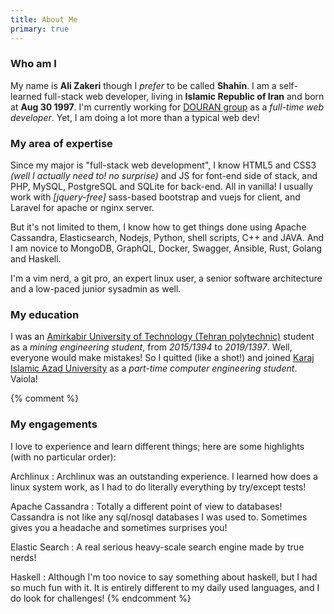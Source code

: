 ```yaml
---
title: About Me
primary: true
---
```

### Who am I
My name is **Ali Zakeri** though I _prefer_ to be called **Shahin**. I am a
self-learned full-stack web developer, living in **Islamic Republic of Iran**
and born at **Aug 30 1997**. I'm currently working for [DOURAN group][douran] as
a _full-time web developer_. Yet, I am doing a lot more than a typical web dev!

### My area of expertise
Since my major is "full-stack web development", I know HTML5 and CSS3 _(well I
actually need to! no surprise)_ and JS for font-end side of stack, and PHP,
MySQL, PostgreSQL and SQLite for back-end. All in vanilla!  I usually work with
_[jquery-free]_ sass-based bootstrap and vuejs for client, and Laravel for
apache or nginx server.

But it's not limited to them, I know how to get things done using Apache
Cassandra, Elasticsearch, Nodejs, Python, shell scripts, C++ and JAVA. And I am
novice to MongoDB, GraphQL, Docker, Swagger, Ansible, Rust, Golang and Haskell.

I'm a vim nerd, a git pro, an expert linux user, a senior software architecture
and a low-paced junior sysadmin as well.

### My education
I was an [Amirkabir University of Technology (Tehran polytechnic)][aut] student
as a _mining engineering student_, from _2015/1394_ to _2019/1397_. Well,
everyone would make mistakes! So I quitted (like a shot!) and joined
[Karaj Islamic Azad University][kiau] as a _part-time computer engineering
student_. Vaiola!

{% comment %}
### My engagements
I love to experience and learn different things; here are some highlights (with
no particular order):

Archlinux
: Archlinux was an outstanding experience. I learned how does a linux system
work, as I had to do literally everything by try/except tests!

Apache Cassandra
: Totally a different point of view to databases! Cassandra is not like any
sql/nosql databases I was used to. Sometimes gives you a headache and sometimes
surprises you!

Elastic Search
: A real serious heavy-scale search engine made by true nerds!

Haskell
: Although I'm too novice to say something about haskell, but I had so much
fun with it. It is entirely different to my daily used languages, and I do
look for challenges!
{% endcomment %}

[aut]: http://aut.ac.ir
[douran]: http://douran.com
[kiau]: http://kiau.ac.ir
